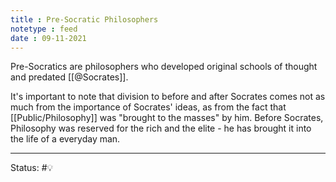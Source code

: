 ```yaml
---
title : Pre-Socratic Philosophers
notetype : feed
date : 09-11-2021
---
```


Pre-Socratics are philosophers who developed original schools of thought and predated [[@Socrates]]. 

It's important to note that division to before and after Socrates comes not as much from the importance of Socrates' ideas, as from the fact that [[Public/Philosophy]] was "brought to the masses" by him. Before Socrates, Philosophy was reserved for the rich and the elite - he has brought it into the life of a everyday man. 


-----

Status: #💡 
